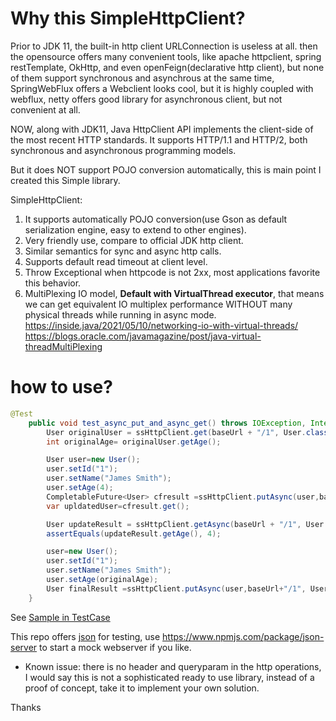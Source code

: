 # Why this SimpleHttpClient?

Prior to JDK 11, the built-in http client URLConnection is useless at all.
then the opensource offers many convenient tools, like apache httpclient, spring restTemplate,
OkHttp, and even openFeign(declarative http client), but none of them support synchronous and asynchrous at the same time,
SpringWebFlux offers a Webclient looks cool, but it is highly coupled with webflux, netty offers good library for
asynchronous client, but not convenient at all.

NOW, along with JDK11, Java HttpClient API implements the client-side of the most recent HTTP standards. It supports HTTP/1.1 and HTTP/2, both synchronous and asynchronous programming models.

But it does NOT support POJO conversion automatically, this is main point I created this Simple library.

SimpleHttpClient:

1. It supports automatically POJO conversion(use Gson as default serialization engine, easy to extend to other engines).
2. Very friendly use, compare to official JDK http client.
3. Similar semantics for sync and async http calls.
4. Supports default read timeout at client level.
5. Throw Exceptional when httpcode is not 2xx, most applications favorite this behavior.
6. MultiPlexing IO model, **Default with VirtualThread executor**, that means we can get equivalent IO multiplex performance WITHOUT many physical threads while running in async mode.
   https://inside.java/2021/05/10/networking-io-with-virtual-threads/
   https://blogs.oracle.com/javamagazine/post/java-virtual-threadMultiPlexing

# how to use?
```java
@Test
    public void test_async_put_and_async_get() throws IOException, InterruptedException, ExecutionException {
        User originalUser = ssHttpClient.get(baseUrl + "/1", User.class);
        int originalAge= originalUser.getAge();

        User user=new User();
        user.setId("1");
        user.setName("James Smith");
        user.setAge(4);
        CompletableFuture<User> cfresult =ssHttpClient.putAsync(user,baseUrl+"/1", User.class);
        var upldatedUser=cfresult.get();

        User updateResult = ssHttpClient.getAsync(baseUrl + "/1", User.class).get();
        assertEquals(updateResult.getAge(), 4);

        user=new User();
        user.setId("1");
        user.setName("James Smith");
        user.setAge(originalAge);
        User finalResult =ssHttpClient.putAsync(user,baseUrl+"/1", User.class).get();
    }

```
See [Sample in TestCase](src/test/java/org/yaod/shc/httpclient/SsHttpClientTest.java)

This repo offers [json](src/test/resources/jsonserver.json) for testing, use https://www.npmjs.com/package/json-server to start a mock webserver if you like.


* Known issue:
   there is no header and queryparam in the http operations,  I would say this is not a sophisticated ready to use library, instead of a proof of concept, take it to implement your own solution.

Thanks


